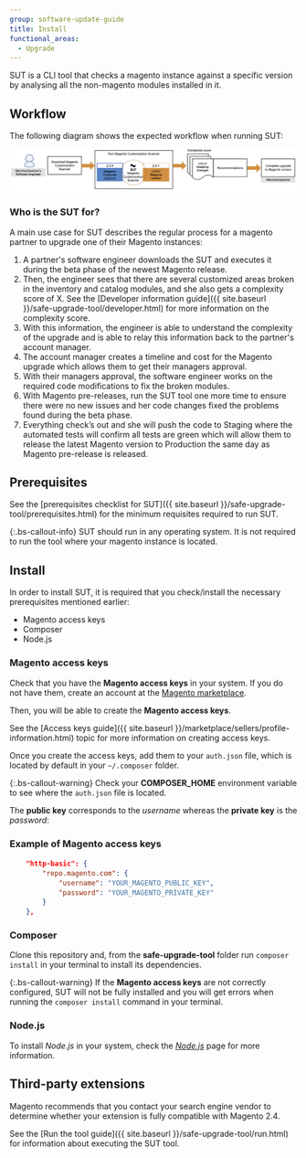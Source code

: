 ```yaml
---
group: software-update-guide
title: Install
functional_areas:
  - Upgrade
---
```


SUT is a CLI tool that checks a magento instance against a specific version by analysing all the non-magento modules installed in it.

## Workflow

The following diagram shows the expected workflow when running SUT:

![SUT Diagram](img/mvp-diagram.png)

### Who is the SUT for?

A main use case for SUT describes the regular process for a magento partner to upgrade one of their Magento instances:

1. A partner's software engineer downloads the SUT and executes it during the beta phase of the newest Magento release.
1. Then, the engineer sees that there are several customized areas broken in the inventory and catalog modules, and she also gets a complexity score of X. See the [Developer information guide]({{ site.baseurl }}/safe-upgrade-tool/developer.html) for more information on the complexity score.
1. With this information, the engineer is able to understand the complexity of the upgrade and is able to relay this information back to the partner's account manager.
1. The account manager creates a timeline and cost for the Magento upgrade which allows them to get their managers approval.
1. With their managers approval, the software engineer works on the required code modifications to fix the broken modules.
1. With Magento pre-releases, run the SUT tool one more time to ensure there were no new issues and her code changes fixed the problems found during the beta phase.
1. Everything check’s out and she will push the code to Staging where the automated tests will confirm all tests are green which will allow them to release the latest Magento version to Production the same day as Magento pre-release is released.

## Prerequisites

See the [prerequisites checklist for SUT]({{ site.baseurl }}/safe-upgrade-tool/prerequisites.html) for the minimum requisites required to run SUT.

{:.bs-callout-info}
SUT should run in any operating system. It is not required to run the tool where your magento instance is located.

## Install

In order to install SUT, it is required that you check/install the necessary prerequisites mentioned earlier:

*  Magento access keys
*  Composer
*  Node.js

### Magento access keys

Check that you have the **Magento access keys** in your system. If you do not have them, create an account at the [Magento marketplace](https://marketplace.magento.com/).

Then, you will be able to create the **Magento access keys**.

See the [Access keys guide]({{ site.baseurl }}/marketplace/sellers/profile-information.html) topic for more information on creating access keys.

Once you create the access keys, add them to your `auth.json` file, which is located by default in your `~/.composer` folder.

{:.bs-callout-warning}
Check your **COMPOSER_HOME** environment variable to see where the `auth.json` file is located.

The **public key** corresponds to the _username_ whereas the **private key** is the _password_:

### Example of Magento access keys

```json
    "http-basic": {
        "repo.magento.com": {
            "username": "YOUR_MAGENTO_PUBLIC_KEY",
            "password": "YOUR_MAGENTO_PRIVATE_KEY"
        }
    },
```

### Composer

Clone this repository and, from the **safe-upgrade-tool** folder run `composer install` in your terminal to install its dependencies.

{:.bs-callout-warning}
If the **Magento access keys** are not correctly configured, SUT will not be fully installed and you will get errors when running the `composer install` command in your terminal.

### Node.js

To install _Node.js_ in your system, check the [_Node.js_](https://nodejs.dev/learn/how-to-install-nodejs) page for more information.

## Third-party extensions

Magento recommends that you contact your search engine vendor to determine whether your extension is fully compatible with Magento 2.4.

See the [Run the tool guide]({{ site.baseurl }}/safe-upgrade-tool/run.html) for information about executing the SUT tool.